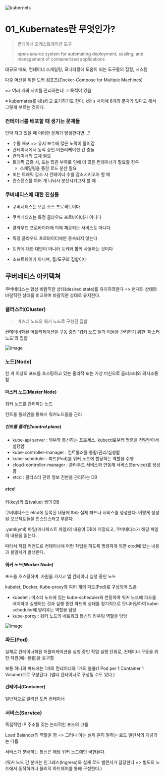 ![kubernets](https://user-images.githubusercontent.com/93081720/174333422-4e2f7a03-f585-4edf-884c-0af7fea7ac5d.png)

# 01_Kubernates란 무엇인가?

> 컨테이너 오케스트레이션 도구
>
> open-source system for automating deployment, scaling, and management of containerized applications

대규모 배포, 컨테이너 스케일링, 모니터링에 도움이 되는 도구들의 집합, 시스템

다중 머신을 위한 도커 컴포즈(Docker-Compose for Multiple Machines)

=> 여러 개의 서버를 관리하는데 그 목적이 있음

※ kubernates를 k8s라고 표기하기도 한다. k와 s 사이에 8개의 문자가 있다고 해서 그렇게 부르는 것이다.



### 컨테이너를 배포할 때 생기는 문제들

만약 자고 있을 때 이러한 문제가 발생한다면...?

- 수동 배포 => 유지 보수에 많은 노력이 들어감
- 컨테이너에서 동작 중인 어플리케이션 간 충돌
- 컨테이너의 교체 필요
- 트래픽 급증 시, 또는 많은 부하로 인해 더 많은 컨테이너가 필요할 경우
  - 스케일링을 통한 로드 분산 필요
- 또는 트래픽 감소 시 컨테이너 수를 감소시키고자 할 때
- 인스턴스를 여러 개 나눠서 분산시키고자 할 때



### 쿠버네티스에 대한 진실들

- 쿠버네티스는 오픈 소스 프로젝트이다

- 쿠버네티스는 특정 클라우드 프로바이더가 아니다
- 클라우드 프로바이더에 의해 제공되는 서비스도 아니다
- 특정 클라우드 프로바이더에만 종속되지 않는다
- 도커에 대한 대안이 아니라 도커와 함께 사용하는 것이다
- 소프트웨어가 아니며, 툴/도구의 집합이다



## 쿠버네티스 아키텍쳐

쿠버네티스는 항상 바람직한 상태(desired state)를 유지하려한다 => 현재의 상태와 바람직한 상태를 비교하여 바람직한 상태로 유지한다.

### 클러스터(Cluster)

> 마스터 노드와 워커 노드로 구성된 집합

컨테이너화된 어플리케이션을 구동 중인 '워커 노드'들과 이들을 관리하기 위한 '마스터 노드'의 집합

![image](https://user-images.githubusercontent.com/93081720/198068743-e2c790c2-f55e-43a6-8094-456546b21835.png)

### 노드(Node)

한 개 이상의 포드를 호스팅하고 있는 물리적 또는 가상 머신으로 클러스터와 의사소통 함

#### 마스터 노드(Master Node)

워커 노드를 관리하는 노드

컨트롤 플레인을 통해서 워커노드들을 관리

##### 컨트롤 플레인(control plane)

- kube-api server : 외부와 통신하는 프로세스. kubectl로부터 명령을 전달받아서 실행함
- kube-controller-manager : 컨트롤러를 통합/관리/실행함
- kube-scheduler : 파드(Pod)를 워커 노드에 할당하는 역할을 수행
- cloud-controller-manager : 클라우드 서비스와 연동해 서비스(Service)를 생성함
- etcd : 클러스터 관련 정보 전반을 관리하는 DB

##### etcd

키(key)와 값(value) 쌍의 DB

쿠버네티스는 etcd에 등록된 내용에 따라 실제 파드나 서비스를 생성한다. 이렇게 생성된 오브젝트들을 인스턴스라고 부른다.

.yaml(yml) 파일(매니페스트 파일)의 내용이 DB에 저장되고, 쿠버네티스가 해당 파일의 내용을 읽는다.

따라서 직접 커맨드로 컨테이너에 어떤 작업을 하도록 명령하게 되면 etcd에 있는 내용과 불일치가 발생한다.



#### 워커 노드(Worker Node)

포드를 호스팅하며, 자원을 가지고 앱 컨테이너 실행 중인 노드

kubelet, Docker, Kube-proxy와 여러 개의 파드(Pod)로 구성되어 있음

- kubelet : 마스터 노드에 있는 kube-scheduler와 연동하여 워커 노드에 파드를 배치하고 실행하는 것과 실행 중인 파드의 상태를 정기적으로 모니터링하여 kube-scheduler에 알려주는 역할을 담당
- kube-porxy : 워커 노드의 네트워크 통신의 라우팅 역할을 담당

![image](https://user-images.githubusercontent.com/93081720/198069521-9586fb2d-0892-4ac6-affb-1e2b8572fb15.png)

### 파드(Pod)

실제로 컨테이너화된 어플리케이션을 실행 중인 작업 실행 단위로, 컨테이너 구동을 위한 자원(예- 볼륨)을 요구함

보통 하나의 파드에는 1개의 컨테이너와 1개의 볼륨(1 Pod per 1 Container 1 Volume)으로 구성된다. (멀티 컨테이너로 구성될 수도 있다.)

#### 컨테이너(Container)

일반적으로 알려진 도커 컨테이너



### 서비스(Service)

독립적인 IP 주소를 갖는 논리적인 포드의 그룹

Load Balancer의 역할을 함 => 그러나 이는 실제 흔히 말하는 로드 밸런서의 개념과는 다름

서비스가 분배하는 통신은 해당 워커 노드에만 국한된다.

(워커 노드 간 분배는 인그레스(Ingress)와 실제 로드 밸런서가 담당한다 => 별도의 노드에서 동작하거나 물리적 하드웨어를 통해 구성한다.)
